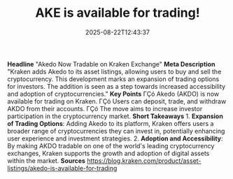 ﻿---
title: "AKE is available for trading!"
date: "2025-08-22T12:43:37"
category: "Markets"
summary: ""
slug: "ake is available for trading"
source_urls:
  - "https://blog.kraken.com/product/asset-listings/akedo-is-available-for-trading"
seo:
  title: "AKE is available for trading! | Hash n Hedge"
  description: ""
  keywords: ["news", "markets", "brief"]
---
**Headline** "Akedo Now Tradable on Kraken Exchange"  **Meta Description** "Kraken adds Akedo to its asset listings, allowing users to buy and sell the cryptocurrency. This development marks an expansion of trading options for investors. The addition is seen as a step towards increased accessibility and adoption of cryptocurrencies."  **Key Points**  ΓÇó Akedo (AKDO) is now available for trading on Kraken. ΓÇó Users can deposit, trade, and withdraw AKDO from their accounts. ΓÇó The move aims to increase investor participation in the cryptocurrency market.  **Short Takeaways**  1.  **Expansion of Trading Options**: Adding Akedo to its platform, Kraken offers users a broader range of cryptocurrencies they can invest in, potentially enhancing user experience and investment strategies. 2.  **Adoption and Accessibility**: By making AKDO tradable on one of the world's leading cryptocurrency exchanges, Kraken supports the growth and adoption of digital assets within the market.  **Sources** https://blog.kraken.com/product/asset-listings/akedo-is-available-for-trading 
